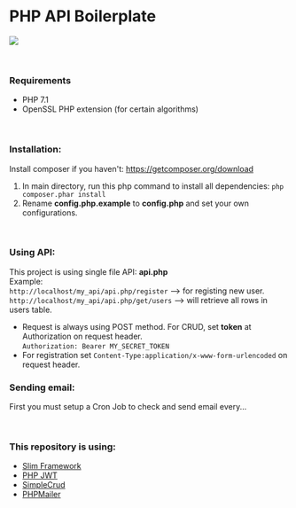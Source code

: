 # PHP API Boilerplate

![](https://phptechsolutions.files.wordpress.com/2014/11/android_php_mysql.png)

<br/>

### Requirements
- PHP 7.1
- OpenSSL PHP extension (for certain algorithms)

<br/>

### Installation:
Install composer if you haven't: https://getcomposer.org/download
1. In main directory, run this php command to install all dependencies:
`php composer.phar install`
2. Rename **config.php.example** to **config.php** and set your own configurations.

<br/>

### Using API:
This project is using single file API: **api.php**
<br/>
Example:
<br/>
`http://localhost/my_api/api.php/register` --> for registing new user.
<br/>
`http://localhost/my_api/api.php/get/users` --> will retrieve all rows in users table.
</br>
- Request is always using POST method. For CRUD, set **token** at Authorization on request header.<br/>
`Authorization: Bearer MY_SECRET_TOKEN`
- For registration set `Content-Type:application/x-www-form-urlencoded` on request header.

### Sending email:
First you must setup a Cron Job to check and send email every...

<br/>

### This repository is using:
- [Slim Framework](https://www.slimframework.com)
- [PHP JWT](https://github.com/lindelius/php-jwt)
- [SimpleCrud](https://github.com/oscarotero/simple-crud)
- [PHPMailer](https://github.com/PHPMailer/PHPMailer)
